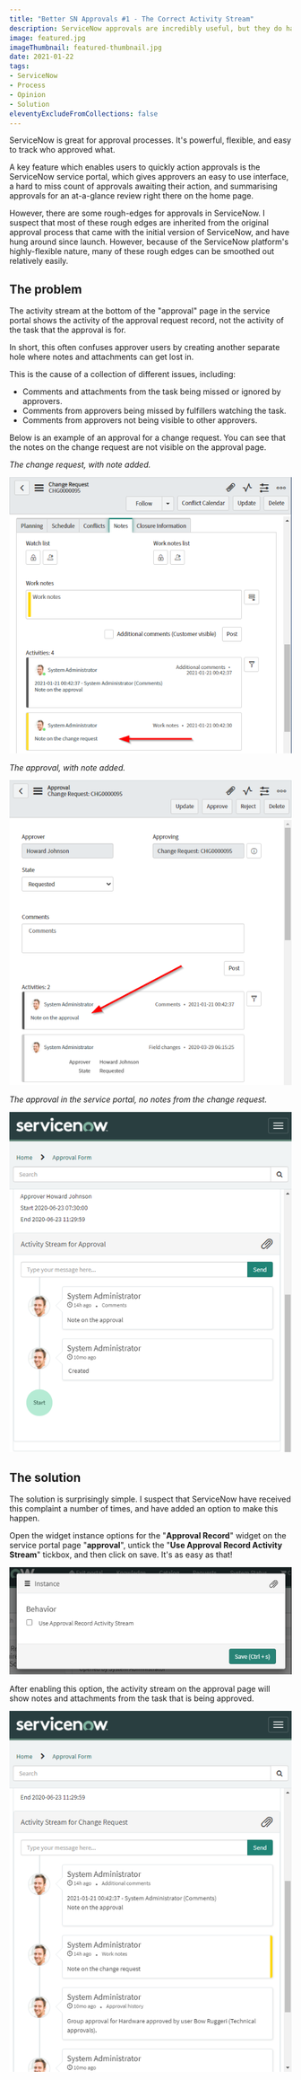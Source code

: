 ```yaml
---
title: "Better SN Approvals #1 - The Correct Activity Stream"
description: ServiceNow approvals are incredibly useful, but they do have some rough edges out-of-the-box. This includes showing the activity for the wrong record.
image: featured.jpg
imageThumbnail: featured-thumbnail.jpg
date: 2021-01-22
tags:
- ServiceNow
- Process
- Opinion
- Solution
eleventyExcludeFromCollections: false
---
```


ServiceNow is great for approval processes. It's powerful, flexible, and easy to track who approved what.

A key feature which enables users to quickly action approvals is the ServiceNow service portal, which gives approvers an easy to use interface, a hard to miss count of approvals awaiting their action, and summarising approvals for an at-a-glance review right there on the home page.

However, there are some rough-edges for approvals in ServiceNow. I suspect that most of these rough edges are inherited from the original approval process that came with the initial version of ServiceNow, and have hung around since launch. However, because of the ServiceNow platform's highly-flexible nature, many of these rough edges can be smoothed out relatively easily.

## The problem

The activity stream at the bottom of the "approval" page in the service portal shows the activity of the approval request record, not the activity of the task that the approval is for.

In short, this often confuses approver users by creating another separate hole where notes and attachments can get lost in.

This is the cause of a collection of different issues, including:
- Comments and attachments from the task being missed or ignored by approvers.
- Comments from approvers being missed by fulfillers watching the task.
- Comments from approvers not being visible to other approvers.

Below is an example of an approval for a change request. You can see that the notes on the change request are not visible on the approval page.

*The change request, with note added.*

[![](change-record.png)](change-record.png)

*The approval, with note added.*

[![](approval-record.png)](approval-record.png)

*The approval in the service portal, no notes from the change request.*

[![](approval-sp-approval-activity.png)](approval-sp-approval-activity.png)

## The solution

The solution is surprisingly simple. I suspect that ServiceNow have received this complaint a number of times, and have added an option to make this happen.

Open the widget instance options for the "**Approval Record**" widget on the service portal page "**approval**", untick the "**Use Approval Record Activity Stream**" tickbox, and then click on save. It's as easy as that!

[![](approval-stream-option.png)](approval-stream-option.png)

After enabling this option, the activity stream on the approval page will show notes and attachments from the task that is being approved.

[![](approval-sp-change-activity.png)](approval-sp-change-activity.png)

